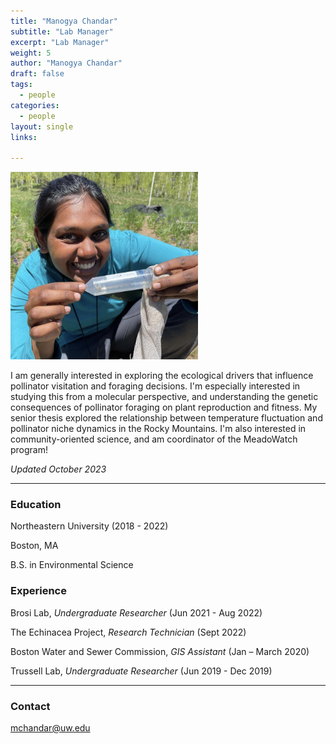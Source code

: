 ```yaml
---
title: "Manogya Chandar"
subtitle: "Lab Manager"
excerpt: "Lab Manager"
weight: 5
author: "Manogya Chandar"
draft: false
tags:
  - people
categories:
  - people
layout: single
links:

---
```

<img src="featured.jpg" width="300" height="300">

I am generally interested in exploring the ecological drivers that influence pollinator visitation and foraging decisions. I'm especially interested in studying this from a molecular perspective, and understanding the genetic consequences of pollinator foraging on plant reproduction and fitness. My senior thesis explored the relationship between temperature fluctuation and pollinator niche dynamics in the Rocky Mountains. I'm also interested in community-oriented science, and am  coordinator of the MeadoWatch program!

*Updated October 2023*

---

### Education

Northeastern University (2018 - 2022)

Boston, MA

B.S. in Environmental Science 


### Experience

Brosi Lab, *Undergraduate Researcher* (Jun 2021 - Aug 2022)


The Echinacea Project, *Research Technician* (Sept 2022)


Boston Water and Sewer Commission, *GIS Assistant* (Jan – March 2020)


Trussell Lab, *Undergraduate Researcher* (Jun 2019 - Dec 2019)



---

### Contact

mchandar@uw.edu


